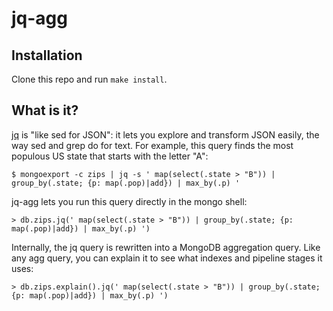 # jq-agg

## Installation

Clone this repo and run `make install`.

## What is it?

[jq](https://stedolan.github.io/jq/) is "like sed for JSON": it lets you explore and transform JSON easily, the way sed and grep do for text.  For example, this query finds the most populous US state that starts with the letter "A":
```
$ mongoexport -c zips | jq -s ' map(select(.state > "B")) | group_by(.state; {p: map(.pop)|add}) | max_by(.p) '
```

jq-agg lets you run this query directly in the mongo shell:
```
> db.zips.jq(' map(select(.state > "B")) | group_by(.state; {p: map(.pop)|add}) | max_by(.p) ')
```

Internally, the jq query is rewritten into a MongoDB aggregation query.  Like any agg query, you can explain it to see what indexes and pipeline stages it uses:
```
> db.zips.explain().jq(' map(select(.state > "B")) | group_by(.state; {p: map(.pop)|add}) | max_by(.p) ')
```
